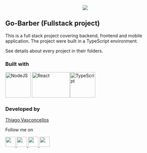 
<p align="center">
  <img src="https://i.ibb.co/FgZJh79/barber.jpg"/>
</p></div>

## Go-Barber (Fullstack project)

This is a full stack project covering backend, frontend and mobile application.
The project were built in a TypeScript environment.

See details about every project in their folders.

### Built with

<img title="NodeJS" width="80" height="80" src="https://walde.co/wp-content/uploads/2016/09/nodejs_logo.png">   <img title="React" width="120" height="80" src="https://cdn.worldvectorlogo.com/logos/react.svg"><img title="TypeScript" width="80" height="80" src="https://seeklogo.com/images/T/typescript-logo-B29A3F462D-seeklogo.com.png">


### Developed by
[Thiago Vasconcellos](https://github.com/thiagovasconcellos)

Follow me on <p><a href="https://twitter.com/tvas_anusz"><img src="https://logodownload.org/wp-content/uploads/2014/09/twitter-logo-1-1.png" width="32" height="32" /></a><a href="https://www.linkedin.com/in/thiago-vasconcellos-ba070442/"> <img src="https://image.flaticon.com/icons/png/512/174/174857.png" width="32" height="32"/></a><a href="https://www.facebook.com/thiagovasconcellos88"> <img src="https://pngimg.com/uploads/facebook_logos/facebook_logos_PNG19748.png" width="32" height="32"/></a><a href="https://www.instagram.com/thiagov.23/"> <img src="https://logodownload.org/wp-content/uploads/2017/04/instagram-logo.png" width="32" height="32"/></a></p>